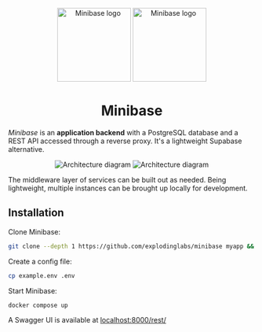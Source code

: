 <p align="center">
  <img alt="Minibase logo" height="150" src="https://github.com/explodinglabs/minibase/blob/main/.images/logo-light.png?raw=true#gh-light-mode-only" />
  <img alt="Minibase logo" height="150" src="https://github.com/explodinglabs/minibase/blob/main/.images/logo-dark.png?raw=true#gh-dark-mode-only" />
</p>

<h1 align="center">
  Minibase
</h1>

_Minibase_ is an **application backend** with a PostgreSQL database and a REST
API accessed through a reverse proxy. It's a lightweight Supabase alternative.

<p align="center">
  <img alt="Architecture diagram" src="https://github.com/explodinglabs/minibase/blob/main/.images/architecture-light.svg?raw=true#gh-light-mode-only" />
  <img alt="Architecture diagram" src="https://github.com/explodinglabs/minibase/blob/main/.images/architecture-dark.svg?raw=true#gh-dark-mode-only" />
</p>

The middleware layer of services can be built out as needed. Being lightweight,
multiple instances can be brought up locally for development.

## Installation

Clone Minibase:

```sh
git clone --depth 1 https://github.com/explodinglabs/minibase myapp && cd myapp
```

Create a config file:

```sh
cp example.env .env
```

Start Minibase:

```sh
docker compose up
```

A Swagger UI is available at
[localhost:8000/rest/](http://localhost:8000/openapi/)
